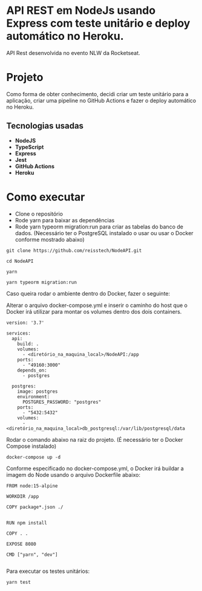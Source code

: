 # API REST em NodeJs usando Express com teste unitário e deploy automático no Heroku.

API Rest desenvolvida no evento NLW da Rocketseat.

# Projeto

Como forma de obter conhecimento, decidi criar um teste unitário para a aplicação, criar uma pipeline no GitHub Actions e fazer o deploy automático no Heroku.

## Tecnologias usadas

* **NodeJS**
* **TypeScript**
*  **Express**
*  **Jest**
*  **GitHub Actions**
* **Heroku**

# Como executar

* Clone o repositório
* Rode yarn para baixar as dependências
* Rode yarn typeorm migration:run para criar as tabelas do banco de dados. (Necessário ter o PostgreSQL instalado o usar ou usar o Docker conforme mostrado abaixo)

```
git clone https://github.com/reisstech/NodeAPI.git

cd NodeAPI

yarn

yarn typeorm migration:run
```
Caso queira rodar o ambiente dentro do Docker, fazer o seguinte:

Alterar o arquivo docker-compose.yml e inserir o caminho do host que o Docker irá utilizar para montar os volumes dentro dos dois containers.

```
version: '3.7'

services:
  api:
    build: .
    volumes: 
      - <diretório_na_maquina_local>/NodeAPI:/app
    ports: 
      - "49160:3000"
    depends_on: 
      - postgres

  postgres:
    image: postgres
    environment:
      POSTGRES_PASSWORD: "postgres"
    ports:
      - "5432:5432"
    volumes:
      - <diretório_na_maquina_local>db_postgresql:/var/lib/postgresql/data

```

Rodar o comando abaixo na raiz do projeto. (É necessário ter o Docker Compose instalado) 

```
docker-compose up -d
```
Conforme especificado no docker-compose.yml, o Docker irá buildar a imagem do Node usando o arquivo Dockerfile abaixo:

```
FROM node:15-alpine

WORKDIR /app

COPY package*.json ./

 
RUN npm install 

COPY . .

EXPOSE 8080

CMD ["yarn", "dev"]


```

Para executar os testes unitários:

```
yarn test
```


